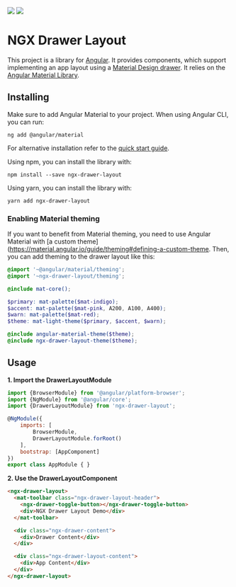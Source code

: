 <a target="_blank" href="https://www.npmjs.com/package/ngx-drawer-layout">![](https://img.shields.io/npm/v/ngx-drawer-layout.svg)</a>
![](https://img.shields.io/circleci/project/github/latusinski/ngx-drawer-layout/master.svg)

# NGX Drawer Layout

This project is a library for [Angular](https://angular.io/). It provides components, which
 support implementing an app layout using a
 [Material Design drawer](https://material.io/design/components/navigation-drawer.html).
 It relies on the [Angular Material Library](https://material.angular.io/).

## Installing

Make sure to add Angular Material to your project. When using Angular CLI, you can run:
```
ng add @angular/material
```
For alternative installation refer to the [quick start guide](https://material.angular.io/guide/getting-started).  

Using npm, you can install the library with:  
```
npm install --save ngx-drawer-layout
```

Using yarn, you can install the library with:  
```
yarn add ngx-drawer-layout
```

### Enabling Material theming 

If you want to benefit from Material theming, you need to use Angular Material
 with [a custom theme](https://material.angular.io/guide/theming#defining-a-custom-theme.
 Then, you can add theming to the drawer layout like this:
 
```scss
@import '~@angular/material/theming';
@import '~ngx-drawer-layout/theming';

@include mat-core();

$primary: mat-palette($mat-indigo);
$accent: mat-palette($mat-pink, A200, A100, A400);
$warn: mat-palette($mat-red);
$theme: mat-light-theme($primary, $accent, $warn);

@include angular-material-theme($theme);
@include ngx-drawer-layout-theme($theme);
``` 

## Usage

**1. Import the DrawerLayoutModule**

```javascript
import {BrowserModule} from '@angular/platform-browser';
import {NgModule} from '@angular/core';
import {DrawerLayoutModule} from 'ngx-drawer-layout';

@NgModule({
    imports: [
        BrowserModule,
        DrawerLayoutModule.forRoot()
    ],
    bootstrap: [AppComponent]
})
export class AppModule { }
```

**2. Use the DrawerLayoutComponent**

```html
<ngx-drawer-layout>
  <mat-toolbar class="ngx-drawer-layout-header">
    <ngx-drawer-toggle-button></ngx-drawer-toggle-button>
    <div>NGX Drawer Layout Demo</div>
  </mat-toolbar>

  <div class="ngx-drawer-content">
    <div>Drawer Content</div>
  </div>

  <div class="ngx-drawer-layout-content">
    <div>App Content</div>
  </div>
</ngx-drawer-layout>
```
